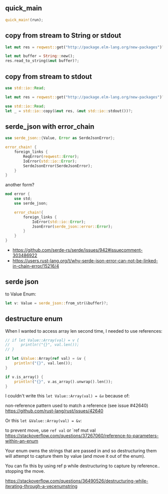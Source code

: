 ## quick_main

```rust
quick_main!(run);
```

## copy from stream to String or stdout

```rust
let mut res = reqwest::get("http://package.elm-lang.org/new-packages")?;

let mut buffer = String::new(); 
res.read_to_string(&mut buffer)?;
```

## copy from stream to stdout

```rust
use std::io::Read;

let mut res = reqwest::get("http://package.elm-lang.org/new-packages")?;

use std::io::Read;
let _ = std::io::copy(&mut res, &mut std::io::stdout())?;
```

## serde_json with error_chain

```rust
use serde_json::{Value, Error as SerdeJsonError};

error_chain! {
    foreign_links {
        ReqError(reqwest::Error);
        IoError(std::io::Error);
        SerdeJsonError(SerdeJsonError);
    }
}
```

another form?

```rust
mod error {
    use std;
    use serde_json;

    error_chain!{
        foreign_links {
            IoError(std::io::Error);
            JsonError(serde_json::error::Error);
        }
    }
}
```

- https://github.com/serde-rs/serde/issues/942#issuecomment-303486922
- https://users.rust-lang.org/t/why-serde-json-error-can-not-be-linked-in-chain-error/15216/4

## serde json

to Value Enum:

```rust
let v: Value = serde_json::from_str(&buffer)?;
```

## destructure enum

When I wanted to access array len second time, I needed to use references:

```rust
// if let Value::Array(val) = v {
//     println!("{}", val.len());
// }

if let &Value::Array(ref val) = &v {
    println!("{}", val.len());
}

if v.is_array() {
    println!("{}", v.as_array().unwrap().len());
}
```

I couldn't write this `let Value::Array(val) = &v` because of:

non-reference pattern used to match a reference (see issue #42640) https://github.com/rust-lang/rust/issues/42640

Or this `let &Value::Array(val) = &v`:

to prevent move, use `ref val` or `ref mut val https://stackoverflow.com/questions/37267060/reference-to-parameters-within-an-enum

Your enum owns the strings that are passed in and so destructuring them will attempt to capture them by value (and move it out of the enum).

You can fix this by using ref p while destructuring to capture by reference.. stopping the move.

https://stackoverflow.com/questions/36490526/destructuring-while-iterating-through-a-vecenumstring